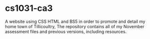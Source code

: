 # cs1031-ca3
A website using CSS HTML and BS5 in order to promote and detail my home town of Tillicoultry, The repository contains all of my November assessment files and previous versions, including resources.
